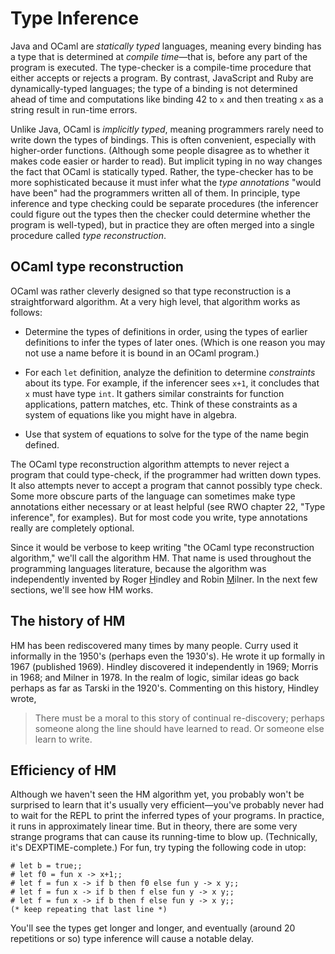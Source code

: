 # Type Inference

Java and OCaml are *statically typed* languages, meaning every binding has
a type that is determined at *compile time*&mdash;that is, before any part of
the program is executed. The type-checker is a compile-time procedure
that either accepts or rejects a program. By contrast, JavaScript and
Ruby are dynamically-typed languages; the type of a binding is not
determined ahead of time and computations like binding 42 to `x` and
then treating `x` as a string result in run-time errors. 

Unlike Java, OCaml is *implicitly typed*, meaning programmers rarely need
to write down the types of bindings. This is often convenient,
especially with higher-order functions. (Although some people disagree
as to whether it makes code easier or harder to read). But implicit
typing in no way changes the fact that OCaml is statically typed. Rather,
the type-checker has to be more sophisticated because it must infer what
the *type annotations* "would have been" had the programmers written all
of them. In principle, type inference and type checking could be
separate procedures (the inferencer could figure out the types then the
checker could determine whether the program is well-typed), but in
practice they are often merged into a single procedure called
*type reconstruction*.

## OCaml type reconstruction

OCaml was rather cleverly designed so that type reconstruction is a
straightforward algorithm. At a very high level, that algorithm works as
follows:

-   Determine the types of definitions in order, using the types of earlier
    definitions to infer the types of later ones. (Which is one reason you 
    may not use a name before it is bound in an OCaml program.)

-   For each `let` definition, analyze the definition to determine
    *constraints* about its type. For example, if the inferencer sees
    `x+1`, it concludes that `x` must have type `int`. It gathers
    similar constraints for function applications, pattern matches, etc.
    Think of these constraints as a system of equations like you might
    have in algebra.

-   Use that system of equations to solve for the type of the name 
    begin defined.

The OCaml type reconstruction algorithm attempts to never reject a
program that could type-check, if the programmer had written down types.
It also attempts never to accept a program that cannot possibly type
check. Some more obscure parts of the language can sometimes make type
annotations either necessary or at least helpful (see RWO chapter 22,
"Type inference", for examples).  But for most code you write, type
annotations really are completely optional. 

Since it would be verbose to keep writing "the OCaml type reconstruction
algorithm," we'll call the algorithm HM. That name is used throughout
the programming languages literature, because the algorithm was
independently invented by Roger <u>H</u>indley and Robin <u>M</u>ilner.
In the next few sections, we'll see how HM works.

## The history of HM

HM has been rediscovered many times by many people. Curry used it
informally in the 1950's (perhaps even the 1930's). He wrote it up
formally in 1967 (published 1969). Hindley discovered it independently
in 1969; Morris in 1968; and Milner in 1978. In the realm of logic,
similar ideas go back perhaps as far as Tarski in the 1920's. Commenting
on this history, Hindley wrote,

> There must be a moral to this story of continual re-discovery;
> perhaps someone along the line should have learned to read. Or someone
> else learn to write.


## Efficiency of HM

Although we haven't seen the HM algorithm yet, you probably won't be
surprised to learn that it's usually very efficient&mdash;you've
probably never had to wait for the REPL to print the inferred types of
your programs. In practice, it runs in approximately linear time. But in
theory, there are some very strange programs that can cause its
running-time to blow up. (Technically, it's DEXPTIME-complete.) For fun,
try typing the following code in utop:

```
# let b = true;;
# let f0 = fun x -> x+1;;
# let f = fun x -> if b then f0 else fun y -> x y;;
# let f = fun x -> if b then f else fun y -> x y;;
# let f = fun x -> if b then f else fun y -> x y;;
(* keep repeating that last line *)
```

You'll see the types get longer and longer, and eventually (around
20 repetitions or so) type inference will cause a notable delay.
